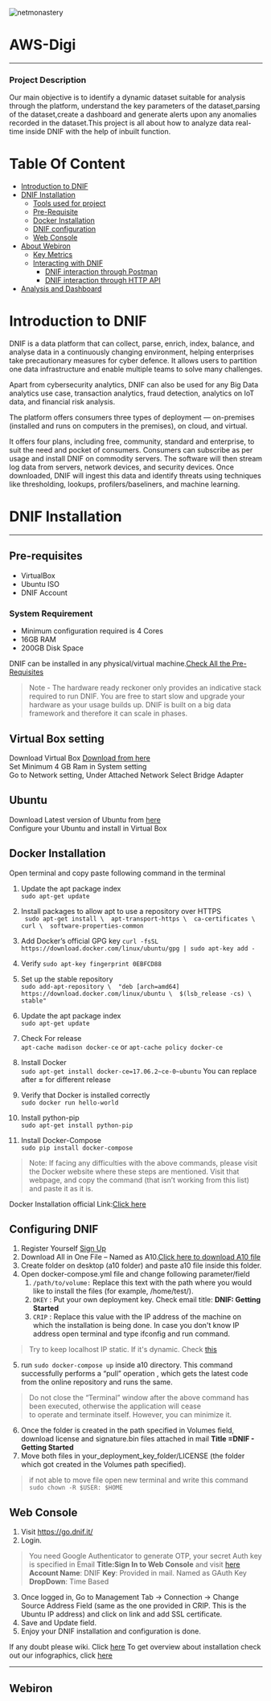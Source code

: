 ![netmonastery](https://user-images.githubusercontent.com/2355314/40475725-e345a632-5f5f-11e8-9b08-3495caefbd32.jpg)
# AWS-Digi
****
### Project Description
Our main objective is to identify a dynamic dataset suitable for analysis through the platform, understand the key parameters of the dataset,parsing of the dataset,create a dashboard and generate alerts upon any anomalies recorded in the dataset.This project is all about how to analyze data real-time inside DNIF with the help of inbuilt function.  

# Table Of Content

* <a href="https://github.com/dnif/AWS-Digi/blob/master/README.md#introduction-to-dnif"> Introduction to DNIF</a>
* <a href="https://github.com/dnif/AWS-Digi/blob/master/README.md#dnif-installation"> DNIF Installation</a>
    * [Tools used for project]()
    * [Pre-Requisite]()
    * [Docker Installation]()
    * [DNIF configuration]()
    * [Web Console]()
* [About Webiron]()
    * [Key Metrics]()
    * [Interacting with DNIF]()
        * [DNIF interaction through Postman]()
        * [DNIF interaction through HTTP API]()
* [Analysis and Dashboard]()


# Introduction to DNIF
DNIF is a data platform that can collect, parse, enrich, index, balance, and analyse data in a continuously changing environment, helping enterprises take precautionary measures for cyber defence. It allows users to partition one data infrastructure and enable multiple teams to solve many challenges.

Apart from cybersecurity analytics, DNIF can also be used for any Big Data analytics use case, transaction analytics, fraud detection, analytics on IoT data, and financial risk analysis.

The platform offers consumers three types of deployment — on-premises (installed and runs on computers in the premises), on cloud, and virtual.

It offers four plans, including free, community, standard and enterprise, to suit the need and pocket of consumers. Consumers can subscribe as per usage and install DNIF on commodity servers. The software will then stream log data from servers, network devices, and security devices. Once downloaded, DNIF will ingest this data and identify threats using techniques like thresholding, lookups, profilers/baseliners, and machine learning.

# DNIF Installation
****
## Pre-requisites
* VirtualBox
* Ubuntu ISO
* DNIF Account

### System Requirement
* Minimum configuration required is 4 Cores
* 16GB RAM
* 200GB Disk Space

DNIF can be installed in any physical/virtual machine.[Check All the Pre-Requisites](https://dnif.it/docs/guides/getting-started/prerequisites.html)

> Note - The hardware ready reckoner only provides an indicative stack required to run DNIF. 
> You are free to start slow and upgrade your hardware as your usage builds up. 
> DNIF is built on a big data framework and therefore it can scale in phases.

## Virtual Box setting

Download Virtual Box [Download from here](https://www.virtualbox.org/wiki/Downloads) <br>
Set Minimum 4 GB Ram in System setting <br>
Go to Network setting, Under Attached Network Select Bridge Adapter

## Ubuntu

Download Latest version of Ubuntu from [here](https://www.ubuntu.com/download/desktop) <br>
Configure your Ubuntu and install in Virtual Box

## Docker Installation
Open terminal and copy paste following command in the terminal

1. Update the apt package index <br>
`sudo apt-get update`
1. Install packages to allow apt to use a repository over HTTPS<br>
 ` sudo apt-get install \ 
    apt-transport-https \ 
    ca-certificates \ 
    curl \ 
    software-properties-common`
1. Add Docker’s official GPG key
`curl -fsSL https://download.docker.com/linux/ubuntu/gpg | sudo apt-key add -` <br>
1. Verify 
`sudo apt-key fingerprint 0EBFCD88` <br>
1. Set up the stable repository <br>
`sudo add-apt-repository \ 
"deb [arch=amd64] https://download.docker.com/linux/ubuntu \ 
   $(lsb_release -cs) \ 
   stable"`
1. Update the apt package index <br>
`sudo apt-get update`
1. Check For release <br>
`apt-cache madison docker-ce` or `apt-cache policy docker-ce`
1. Install Docker <br>
`sudo apt-get install docker-ce=17.06.2~ce-0~ubuntu`
You can replace after **=** for different release

1. Verify that Docker is installed correctly <br>
`sudo docker run hello-world`
1. Install python-pip <br>
`sudo apt-get install python-pip`
1. Install Docker-Compose <br>
`sudo pip install docker-compose`

> Note: If facing any difficulties with the above commands, please visit the Docker website where these
> steps are mentioned. Visit that webpage, and copy the command (that isn’t working from this list) and
> paste it as it is.

Docker Installation official Link:[Click here](https://docs.docker.com/install/linux/docker-ce/ubuntu/#set-up-the-repository)

## Configuring DNIF

1. Register Yourself [Sign Up](https://dnif.it/signup.html?plan=freeforever)
1. Download All in One File – Named as A10.[Click here to download A10 file](https://dnif.it/docs/guides/getting-started/installing-dnif.html)
1. Create folder on desktop (a10 folder) and paste a10 file inside this folder.
1. Open docker-compose.yml file and change following parameter/field
   1. `/path/to/volume:` Replace this text with the path where you would like to install the files (for example, /home/test/).
   1. `DKEY` : Put your own deployment key. Check email title: **DNIF: Getting Started**
   1. `CRIP` : Replace this value with the IP address of the machine on which the installation is being done.
In case you don't know IP address open terminal and type ifconfig and run command. 
> Try to keep localhost IP static. If it's dynamic. Check [this](https://github.com/dnif/AWS-Digi/wiki/How-to-make-Static-Ip#static-ip)
5. run `sudo docker-compose up` inside a10 directory. This command successfully performs a “pull” operation , which gets the latest code from the online repository and runs the same.

> Do not close the “Terminal” window after the above command has been executed, otherwise the application will cease  
>  to operate and terminate itself. However, you can minimize it.
6. Once the folder is created in the path specified in Volumes field, download license and
signature.bin files attached in mail **Title =DNIF - Getting Started**
7. Move both files in your_deployment_key_folder/LICENSE (the folder which got created in the Volumes
path specified).

> if not able to move file open new terminal and write this command `sudo chown -R $USER: $HOME`

## Web Console
1. Visit https://go.dnif.it/
1. Login. 

> You need Google Authenticator to generate OTP, your secret Auth key is specified in Email **Title:Sign In to Web Console** and visit [here](https://dnif.it/docs/guides/getting-started/signing-in.html)
> **Account Name**: DNIF
> **Key**: Provided in mail. Named as GAuth Key
> **DropDown**: Time Based
3. Once logged in, Go to Management Tab -> Connection -> Change Source Address Field (same as the one provided in CRIP. This is the Ubuntu IP address) and click on link and add SSL certificate.
4. Save and Update field.
5. Enjoy your DNIF installation and configuration is done.


If any doubt please wiki. Click [here](https://github.com/dnif/AWS-Digi/wiki/DNIF-Installation-Step-By-Step)
To get overview about installation check out our infographics, click [here](https://github.com/dnif/AWS-Digi/wiki/Installation-of-DNIF)

****

## Webiron
